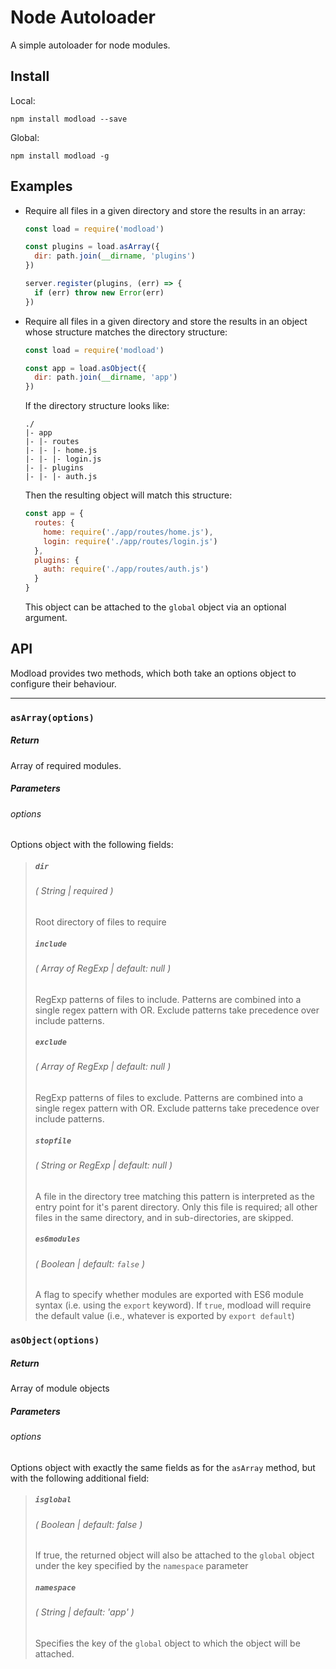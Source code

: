 # Node Autoloader
A simple autoloader for node modules.

## Install
Local:
```
npm install modload --save
```

Global:
```
npm install modload -g
```

## Examples
* Require all files in a given directory and store the results in an array:
  ```javascript
  const load = require('modload')

  const plugins = load.asArray({
    dir: path.join(__dirname, 'plugins')
  })

  server.register(plugins, (err) => {
    if (err) throw new Error(err)
  })
  ```

* Require all files in a given directory and store the results in an object whose structure matches the directory structure:
  ```javascript
  const load = require('modload')

  const app = load.asObject({
    dir: path.join(__dirname, 'app')
  })
  ```
  If the directory structure looks like:
  ```
  ./
  |- app
  |- |- routes
  |- |- |- home.js
  |- |- |- login.js
  |- |- plugins
  |- |- |- auth.js
  ```
  Then the resulting object will match this structure:
  ```javascript
  const app = {
    routes: {
      home: require('./app/routes/home.js'),
      login: require('./app/routes/login.js')
    },
    plugins: {
      auth: require('./app/routes/auth.js')
    }
  }
  ```
  This object can be attached to the `global` object via an optional argument.

## API
Modload provides two methods, which both take an options object to configure their behaviour.

<hr>

### `asArray(options)`
##### Return
Array of required modules.

##### Parameters
###### options
Options object with the following fields:
> ##### `dir`
> ###### ( String | required )
> Root directory of files to require
> ##### `include`
> ###### ( Array of RegExp | default: null )
> RegExp patterns of files to include. Patterns are combined into a single regex pattern with OR. Exclude patterns take precedence over include patterns.
> ##### `exclude`
> ###### ( Array of RegExp | default: null )
> RegExp patterns of files to exclude. Patterns are combined into a single regex pattern with OR. Exclude patterns take precedence over include patterns.
> ##### `stopfile`
> ###### ( String or RegExp | default: null )
> A file in the directory tree matching this pattern is interpreted as the entry point for it's parent directory. Only this file is required; all other files in the same directory, and in sub-directories, are skipped.
> ##### `es6modules`
> ###### ( Boolean | default: `false` )
> A flag to specify whether modules are exported with ES6 module syntax (i.e. using the `export` keyword). If `true`, modload will require the default value (i.e., whatever is exported by `export default`)

### `asObject(options)`
##### Return
Array of module objects

##### Parameters
###### options
Options object with exactly the same fields as for the `asArray` method, but with the following additional field:
> ##### `isglobal`
> ###### ( Boolean | default: false )
> If true, the returned object will also be attached to the `global` object under the key specified by the `namespace` parameter
> ##### `namespace`
> ###### ( String | default: 'app' )
> Specifies the key of the `global` object to which the object will be attached.
